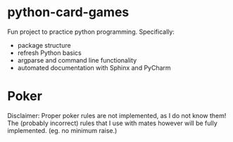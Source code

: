 # python-card-games
Fun project to practice python programming. Specifically:

- package structure
- refresh Python basics
- argparse and command line functionality
- automated documentation with Sphinx and PyCharm

Poker
=====
Disclaimer: Proper poker rules are not implemented, as I do not know them! The (probably incorrect) rules that I use 
with mates however will be fully implemented. (eg. no minimum raise.)